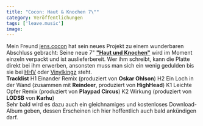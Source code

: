 ```yaml
---
title: "Cocon: Haut & Knochen 7\""
category: Veröffentlichungen
tags: ['leave.music']
image: 
---
```


Mein Freund [jens.cocon](http://www.myspace.com/dercocon) hat sein neues Projekt zu einem wunderbaren Abschluss gebracht: Seine neue 7" [**"Haut und Knochen"**](http://blogs.myspace.com/index.cfm?fuseaction=blog.view&friendId=301585654&blogId=487329227) wird im Moment einzeln verpackt und ist auslieferbereit. Wer ihm schreibt, kann die Platte direkt bei ihm erwerben, ansonsten muss man sich ein wenig gedulden bis sie bei [HHV](http://www.hhv.de) oder [Vinylkingz](http://www.vinylkingz.de) steht.  
**Tracklist**
H1 Einander Remix (produziert von **Oskar Ohlson**)
H2 Ein Loch in der Wand (zusammen mit **Reindeer**, produziert von **HighHead**)
K1 Leichte Opfer Remix (produziert von **Playpad Circus**)
K2 Wirkung (produziert von **LODSB** von **Karhu**)  
Sehr bald wird es dazu auch ein gleichnamiges und kostenloses Download-Album geben, dessen Erscheinen ich hier hoffentlich auch bald ankündigen darf.  
